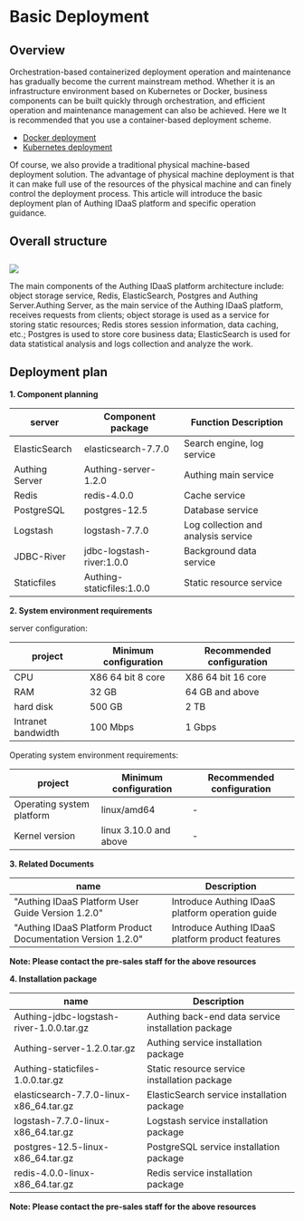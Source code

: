 # Basic Deployment

<LastUpdated/>

## Overview

Orchestration-based containerized deployment operation and maintenance has gradually become the current mainstream method. Whether it is an infrastructure environment based on Kubernetes or Docker, business components can be built quickly through orchestration, and efficient operation and maintenance management can also be achieved. Here we It is recommended that you use a container-based deployment scheme.

- [Docker deployment](./docker-compose.md)
- [Kubernetes deployment](./kubernetes.md)

Of course, we also provide a traditional physical machine-based deployment solution. The advantage of physical machine deployment is that it can make full use of the resources of the physical machine and can finely control the deployment process.
This article will introduce the basic deployment plan of Authing IDaaS platform and specific operation guidance.

## Overall structure

<img src="./images/basic-deployment.png" style="margin-top: 10px;" class="md-img-padding" />

The main components of the Authing IDaaS platform architecture include: object storage service, Redis, ElasticSearch, Postgres and Authing Server.Authing Server, as the main service of the Authing IDaaS platform, receives requests from clients; object storage is used as a service for storing static resources; Redis stores session information, data caching, etc.; Postgres is used to store core business data; ElasticSearch is used for data statistical analysis and logs collection and analyze the work.

## Deployment plan

**1. Component planning**

| server         | Component package         | Function Description                |
| -------------- | ------------------------- | ----------------------------------- |
| ElasticSearch  | elasticsearch-7.7.0       | Search engine, log service          |
| Authing Server | Authing-server-1.2.0      | Authing main service                |
| Redis          | redis-4.0.0               | Cache service                       |
| PostgreSQL     | postgres-12.5             | Database service                    |
| Logstash       | logstash-7.7.0            | Log collection and analysis service |
| JDBC-River     | jdbc-logstash-river:1.0.0 | Background data service             |
| Staticfiles    | Authing-staticfiles:1.0.0 | Static resource service             |

**2. System environment requirements**

server configuration:

| project            | Minimum configuration | Recommended configuration |
| ------------------ | --------------------- | ------------------------- |
| CPU                | X86 64 bit 8 core     | X86 64 bit 16 core        |
| RAM                | 32 GB                 | 64 GB and above           |
| hard disk          | 500 GB                | 2 TB                      |
| Intranet bandwidth | 100 Mbps              | 1 Gbps                    |

Operating system environment requirements:

| project                   | Minimum configuration  | Recommended configuration |
| ------------------------- | ---------------------- | ------------------------- |
| Operating system platform | linux/amd64            | -                         |
| Kernel version            | linux 3.10.0 and above | -                         |

**3. Related Documents**

| name                                                                   | Description                                       |
| ---------------------------------------------------------------------- | ------------------------------------------------- |
| &quot;Authing IDaaS Platform User Guide Version 1.2.0&quot;            | Introduce Authing IDaaS platform operation guide  |
| &quot;Authing IDaaS Platform Product Documentation Version 1.2.0&quot; | Introduce Authing IDaaS platform product features |

**Note: Please contact the pre-sales staff for the above resources**

**4. Installation package**

| name                                     | Description                                        |
| ---------------------------------------- | -------------------------------------------------- |
| Authing-jdbc-logstash-river-1.0.0.tar.gz | Authing back-end data service installation package |
| Authing-server-1.2.0.tar.gz              | Authing service installation package               |
| Authing-staticfiles-1.0.0.tar.gz         | Static resource service installation package       |
| elasticsearch-7.7.0-linux-x86_64.tar.gz  | ElasticSearch service installation package         |
| logstash-7.7.0-linux-x86_64.tar.gz       | Logstash service installation package              |
| postgres-12.5-linux-x86_64.tar.gz        | PostgreSQL service installation package            |
| redis-4.0.0-linux-x86_64.tar.gz          | Redis service installation package                 |

**Note: Please contact the pre-sales staff for the above resources**
